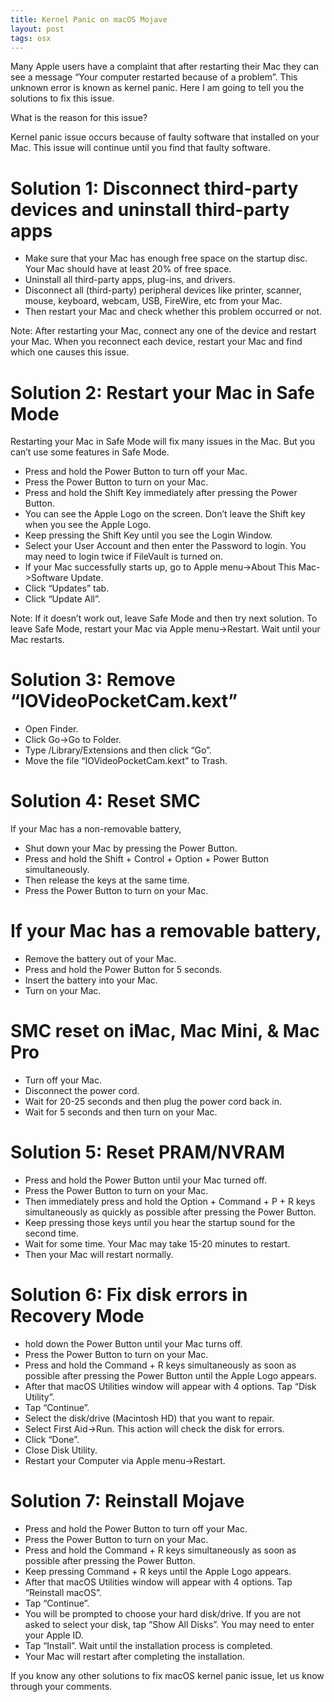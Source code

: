 ```yaml
---
title: Kernel Panic on macOS Mojave
layout: post
tags: osx
---
```


Many Apple users have a complaint that after restarting their Mac they can see a message “Your computer restarted because of a problem”. This unknown error is known as kernel panic. Here I am going to tell you the solutions to fix this issue.

What is the reason for this issue?

Kernel panic issue occurs because of faulty software that installed on your Mac. This issue will continue until you find that faulty software.

# Solution 1: Disconnect third-party devices and uninstall third-party apps

- Make sure that your Mac has enough free space on the startup disc. Your Mac should have at least 20% of free space.
- Uninstall all third-party apps, plug-ins, and drivers.
- Disconnect all (third-party) peripheral devices like printer, scanner, mouse, keyboard, webcam, USB, FireWire, etc from your Mac.
- Then restart your Mac and check whether this problem occurred or not.

Note: After restarting your Mac, connect any one of the device and restart your Mac. When you reconnect each device, restart your Mac and find which one causes this issue.

# Solution 2: Restart your Mac in Safe Mode

Restarting your Mac in Safe Mode will fix many issues in the Mac. But you can’t use some features in Safe Mode.

- Press and hold the Power Button to turn off your Mac.
- Press the Power Button to turn on your Mac.
- Press and hold the Shift Key immediately after pressing the Power Button.
- You can see the Apple Logo on the screen. Don’t leave the Shift key when you see the Apple Logo.
- Keep pressing the Shift Key until you see the Login Window.
- Select your User Account and then enter the Password to login. You may need to login twice if FileVault is turned on.
- If your Mac successfully starts up, go to Apple menu->About This Mac->Software Update.
- Click “Updates” tab.
- Click “Update All”.

Note: If it doesn’t work out, leave Safe Mode and then try next solution. To leave Safe Mode, restart your Mac via Apple menu->Restart. Wait until your Mac restarts.

# Solution 3: Remove “IOVideoPocketCam.kext”

- Open Finder.
- Click Go->Go to Folder.
- Type /Library/Extensions and then click “Go”.
- Move the file “IOVideoPocketCam.kext” to Trash.

# Solution 4: Reset SMC

If your Mac has a non-removable battery,

- Shut down your Mac by pressing the Power Button.
- Press and hold the Shift + Control + Option + Power Button simultaneously.
- Then release the keys at the same time.
- Press the Power Button to turn on your Mac.

# If your Mac has a removable battery,

- Remove the battery out of your Mac.
- Press and hold the Power Button for 5 seconds.
- Insert the battery into your Mac.
- Turn on your Mac.

# SMC reset on iMac, Mac Mini, & Mac Pro

- Turn off your Mac.
- Disconnect the power cord.
- Wait for 20-25 seconds and then plug the power cord back in.
- Wait for 5 seconds and then turn on your Mac.

# Solution 5: Reset PRAM/NVRAM

- Press and hold the Power Button until your Mac turned off.
- Press the Power Button to turn on your Mac.
- Then immediately press and hold the Option + Command + P + R keys simultaneously as quickly as possible after pressing the Power Button.
- Keep pressing those keys until you hear the startup sound for the second time.
- Wait for some time. Your Mac may take 15-20 minutes to restart.
- Then your Mac will restart normally.

# Solution 6: Fix disk errors in Recovery Mode

- hold down the Power Button until your Mac turns off.
- Press the Power Button to turn on your Mac.
- Press and hold the Command + R keys simultaneously as soon as possible after pressing the Power Button until the Apple Logo appears.
- After that macOS Utilities window will appear with 4 options. Tap “Disk Utility”.
- Tap “Continue”.
- Select the disk/drive (Macintosh HD) that you want to repair.
- Select First Aid->Run. This action will check the disk for errors.
- Click “Done”.
- Close Disk Utility.
- Restart your Computer via Apple menu->Restart.

# Solution 7: Reinstall Mojave

- Press and hold the Power Button to turn off your Mac.
- Press the Power Button to turn on your Mac.
- Press and hold the Command + R keys simultaneously as soon as possible after pressing the Power Button.
- Keep pressing Command + R keys until the Apple Logo appears.
- After that macOS Utilities window will appear with 4 options. Tap “Reinstall macOS”.
- Tap “Continue”.
- You will be prompted to choose your hard disk/drive. If you are not asked to select your disk, tap “Show All Disks”. You may need to enter your Apple ID.
- Tap “Install”. Wait until the installation process is completed.
- Your Mac will restart after completing the installation.

If you know any other solutions to fix macOS kernel panic issue, let us know through your comments.
